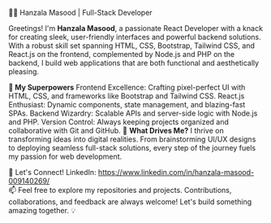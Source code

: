 👨‍💻 Hanzala Masood | Full-Stack Developer

Greetings! I'm **Hanzala Masood**, a passionate React Developer with a knack for creating sleek, user-friendly interfaces and powerful backend solutions. With a robust skill set spanning HTML, CSS, Bootstrap, Tailwind CSS, and React.js on the frontend, complemented by Node.js and PHP on the backend, I build web applications that are both functional and aesthetically pleasing.

**🚀 My Superpowers**
Frontend Excellence: Crafting pixel-perfect UI with HTML, CSS, and frameworks like Bootstrap and Tailwind CSS.
React.js Enthusiast: Dynamic components, state management, and blazing-fast SPAs.
Backend Wizardry: Scalable APIs and server-side logic with Node.js and PHP.
Version Control: Always keeping projects organized and collaborative with Git and GitHub.
🌟 **What Drives Me?**
I thrive on transforming ideas into digital realities. From brainstorming UI/UX designs to deploying seamless full-stack solutions, every step of the journey fuels my passion for web development.

🔗 Let's Connect!
LinkedIn: https://www.linkedin.com/in/hanzala-masood-009140269/  
📫 Feel free to explore my repositories and projects. Contributions, collaborations, and feedback are always welcome! Let's build something amazing together. 💡
